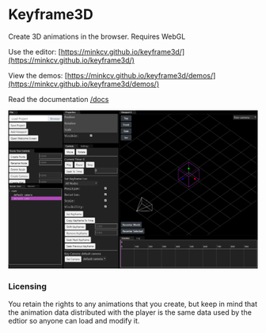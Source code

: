 # Keyframe3D

Create 3D animations in the browser. Requires WebGL

Use the editor:
[https://minkcv.github.io/keyframe3d/](https://minkcv.github.io/keyframe3d/)

View the demos:
[https://minkcv.github.io/keyframe3d/demos/](https://minkcv.github.io/keyframe3d/demos/)

Read the documentation [/docs](https://github.com/minkcv/keyframe3d/tree/master/docs)

![screenshot](./screenshot.png)

### Licensing
You retain the rights to any animations that you create, but keep in mind that the animation data distributed with the player is the same data used by the edtior so anyone can load and modify it.
